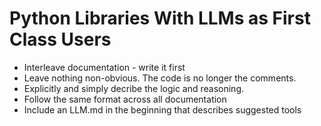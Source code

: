 

# Python Libraries With LLMs as First Class Users

* Interleave documentation - write it first
* Leave nothing non-obvious. The code is no longer the comments. 
* Explicitly and simply decribe the logic and reasoning.
* Follow the same format across all documentation
* Include an LLM.md in the beginning that describes suggested tools

